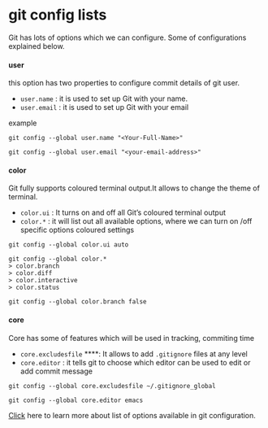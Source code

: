 # git config lists

Git has lots of options which we can configure. Some of  configurations explained below.

#### **user**

this option has two properties to configure commit details of git user.

* `user.name`  : it is used to set up Git with your name.
* `user.email` : it is used to set up Git with your email

example

```text
git config --global user.name "<Your-Full-Name>"
```

```text
git config --global user.email "<your-email-address>"
```

#### color

Git fully supports coloured terminal output.It allows to change the theme of terminal.

* `color.ui` : It turns on and off all Git’s coloured terminal output
* `color.*`   : it  will list out all available options, where we can turn on /off specific options coloured settings

```text
git config --global color.ui auto
```

```text
git config --global color.*
> color.branch
> color.diff
> color.interactive
> color.status

git config --global color.branch false
```

#### core

Core has some of features which will be used in tracking, commiting time

* `core.excludesfile` ****: It allows to add `.gitignore` files at any level
* `core.editor`       : it tells git to choose which editor can be used to edit or add commit message

```text
git config --global core.excludesfile ~/.gitignore_global
```

```text
git config --global core.editor emacs
```

[Click](https://git-scm.com/docs/git-config) here to learn more about list of options available in git configuration. 

